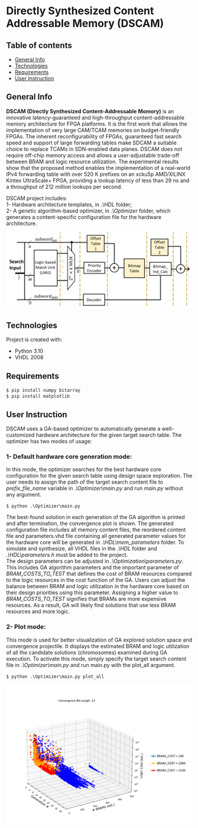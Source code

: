 # Directly Synthesized Content Addressable Memory (DSCAM)

## Table of contents
* [General Info](#general-info)
* [Technologies](#technologies)
* [Requirements](#Requirements)
* [User Instruction](#user-instruction)

## General Info
**DSCAM (Directly Synthesized Content-Addressable Momory)** is an innovative latency-guaranteed and high-throughput content-addressable memory architecture for FPGA platforms. It is the first work that allows the implementation of very large CAM/TCAM memories on budget-friendly FPGAs. The inherent reconfigurability of FPGAs, guaranteed fast search speed and support of large forwarding tables make SDCAM a suitable choice to replace TCAMs in SDN-enabled data planes. DSCAM does not require off-chip memory access and allows a user-adjustable trade-off between BRAM and logic resource utilization. The experimental results show that the proposed method enables the implementation of a real-world IPv4 forwarding table with over 520 K prefixes on an xcku5p AMD/XILINX Kintex UltraScale+ FPGA, providing a lookup latency of less than 29 ns and a throughput of 212 million lookups per second.

DSCAM project includes:\
1- Hardware architecture templates, in *.\HDL* folder;\
2- A genetic algorithm-based optimizer, in *.\Optimizer* folder, which generates a content-specific configuration file for the hardware architecture.

![DSCAM Architecture](https://github.com/INRS-ECCoLe/DSCAM/blob/main/Docs/DSCAM_Architecture.png)
	
## Technologies
Project is created with:
* Python 3.10
* VHDL 2008
	
## Requirements
```
$ pip install numpy bitarray
$ pip install matplotlib
```

## User Instruction
DSCAM uses a GA-based optimizer to automatically generate a well-customized hardware architecture for the given target search table.
The optimizer has two modes of usage:

### 1- Default hardware core generation mode:
In this mode, the optimizer searches for the best hardware core configuration for the given search table using design space exploration. The user needs to assign the path of the target search content file to *prefix_file_name* variable in *.\Optimizer\main.py* and run *main.py* without any argument.
```
$ python .\Optimizer\main.py
```
The best-found solution in each generation of the GA algorithm is printed and after termination, the convergence plot is shown. The generated configuration file includes all memory content files, the reordered content file and parameters.vhd file containing all generated parameter values for the hardware core will be generated in *.\HDL\mem_parameters* folder. To simulate and synthesize, all VHDL files in the *.\HDL* folder and *.\HDL\parameters.h* must be added to the project.\
The design parameters can be adjusted in *.\Optimization\parameters.py*. This includes GA algorithm parameters and the important parameter of *BRAM_COSTS_TO_TEST* that defines the cost of BRAM resources compared to the logic resources in the cost function of the GA. Users can adjust the balance between BRAM and logic utilization in the hardware core based on their design priorities using this parameter. Assigning a higher value to *BRAM_COSTS_TO_TEST* signifies that BRAMs are more expensive resources. As a result, GA will likely find solutions that use less BRAM resources and more logic.

### 2- Plot mode: 
This mode is used for better visualization of GA explored solution space and convergence projectile. It displays the estimated BRAM and logic utilization of all the candidate solutions (chromosomes) examined during GA execution. To activate this mode, simply specify the target search content file in *.\Optimizer\main.py* and run main.py with the plot_all argument.
```
$ python .\Optimizer\main.py plot_all
```
![Plot All Example](https://github.com/INRS-ECCoLe/DSCAM/blob/main/Docs/Plot_All_23bit_200_1000_1500.png)